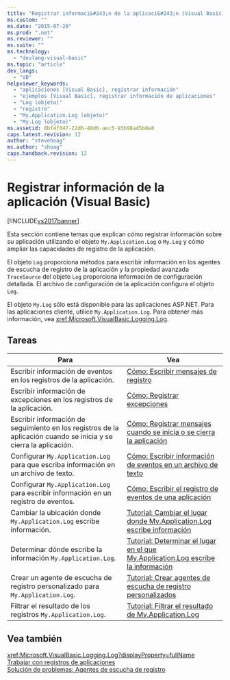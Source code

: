 ```yaml
---
title: "Registrar informaci&#243;n de la aplicaci&#243;n (Visual Basic) | Microsoft Docs"
ms.custom: ""
ms.date: "2015-07-20"
ms.prod: ".net"
ms.reviewer: ""
ms.suite: ""
ms.technology: 
  - "devlang-visual-basic"
ms.topic: "article"
dev_langs: 
  - "VB"
helpviewer_keywords: 
  - "aplicaciones [Visual Basic], registrar información"
  - "ejemplos [Visual Basic], registrar información de aplicaciones"
  - "Log (objeto)"
  - "registro"
  - "My.Application.Log (objeto)"
  - "My.Log (objeto)"
ms.assetid: 8bf4f047-22d6-48d6-aec5-93b98ad5b8e8
caps.latest.revision: 12
author: "stevehoag"
ms.author: "shoag"
caps.handback.revision: 12
---
```

# Registrar informaci&#243;n de la aplicaci&#243;n (Visual Basic)
[!INCLUDE[vs2017banner](../../../../visual-basic/developing-apps/includes/vs2017banner.md)]

Esta sección contiene temas que explican cómo registrar información sobre su aplicación utilizando el objeto `My.Application.Log` o `My.Log` y cómo ampliar las capacidades de registro de la aplicación.  
  
 El objeto `Log` proporciona métodos para escribir información en los agentes de escucha de registro de la aplicación y la propiedad avanzada `TraceSource` del objeto `Log` proporciona información de configuración detallada.  El archivo de configuración de la aplicación configura el objeto `Log`.  
  
 El objeto `My.Log` sólo está disponible para las aplicaciones ASP.NET.  Para las aplicaciones cliente, utilice `My.Application.Log`.  Para obtener más información, vea <xref:Microsoft.VisualBasic.Logging.Log>.  
  
## Tareas  
  
|Para|Vea|  
|----------|---------|  
|Escribir información de eventos en los registros de la aplicación.|[Cómo: Escribir mensajes de registro](../../../../visual-basic/developing-apps/programming/log-info/how-to-write-log-messages.md)|  
|Escribir información de excepciones en los registros de la aplicación.|[Cómo: Registrar excepciones](../../../../visual-basic/developing-apps/programming/log-info/how-to-log-exceptions.md)|  
|Escribir información de seguimiento en los registros de la aplicación cuando se inicia y se cierra la aplicación.|[Cómo: Registrar mensajes cuando se inicia o se cierra la aplicación](../../../../visual-basic/developing-apps/programming/log-info/how-to-log-messages-when-the-application-starts-or-shuts-down.md)|  
|Configurar `My.Application.Log` para que escriba información en un archivo de texto.|[Cómo: Escribir información de eventos en un archivo de texto](../../../../visual-basic/developing-apps/programming/log-info/how-to-write-event-information-to-a-text-file.md)|  
|Configurar `My.Application.Log` para escribir información en un registro de eventos.|[Cómo: Escribir el registro de eventos de una aplicación](../../../../visual-basic/developing-apps/programming/log-info/how-to-write-to-an-application-event-log.md)|  
|Cambiar la ubicación donde `My.Application.Log` escribe información.|[Tutorial: Cambiar el lugar donde My.Application.Log escribe información](../../../../visual-basic/developing-apps/programming/log-info/walkthrough-changing-where-my-application-log-writes-information.md)|  
|Determinar dónde escribe la información `My.Application.Log`.|[Tutorial: Determinar el lugar en el que My.Application.Log escribe la información](../../../../visual-basic/developing-apps/programming/log-info/walkthrough-determining-where-my-application-log-writes-information.md)|  
|Crear un agente de escucha de registro personalizado para `My.Application.Log`.|[Tutorial: Crear agentes de escucha de registro personalizados](../../../../visual-basic/developing-apps/programming/log-info/walkthrough-creating-custom-log-listeners.md)|  
|Filtrar el resultado de los registros `My.Application.Log`.|[Tutorial: Filtrar el resultado de My.Application.Log](../../../../visual-basic/developing-apps/programming/log-info/walkthrough-filtering-my-application-log-output.md)|  
  
## Vea también  
 <xref:Microsoft.VisualBasic.Logging.Log?displayProperty=fullName>   
 [Trabajar con registros de aplicaciones](../../../../visual-basic/developing-apps/programming/log-info/working-with-application-logs.md)   
 [Solución de problemas: Agentes de escucha de registro](../../../../visual-basic/developing-apps/programming/log-info/troubleshooting-log-listeners.md)